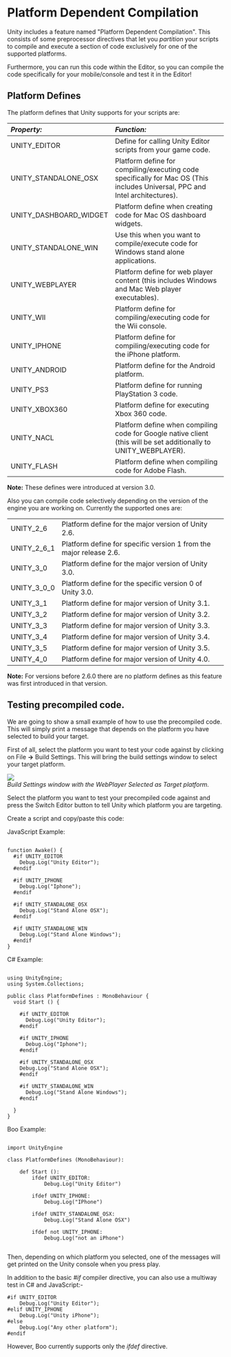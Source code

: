 Platform Dependent Compilation
==============================


Unity includes a feature named "Platform Dependent Compilation". This consists of some preprocessor directives that let you _partition_ your scripts to compile and execute a section of code exclusively for one of the supported platforms.

Furthermore, you can run this code within the Editor, so you can compile the code specifically for your mobile/console and test it in the Editor!

Platform Defines
----------------

The platform defines that Unity supports for your scripts are:


|**_Property:_** |**_Function:_** |
|:---|:---|
|<span class=component>UNITY_EDITOR</span> |Define for calling Unity Editor scripts from your game code.|
|<span class=component>UNITY_STANDALONE_OSX</span> |Platform define for compiling/executing code specifically for Mac OS (This includes Universal, PPC and Intel architectures).|
|<span class=component>UNITY_DASHBOARD_WIDGET</span> |Platform define when creating code for Mac OS dashboard widgets.|
|<span class=component>UNITY_STANDALONE_WIN</span> |Use this when you want to compile/execute code for Windows stand alone applications.|
|<span class=component>UNITY_WEBPLAYER</span> |Platform define for web player content (this includes Windows and Mac Web player executables).|
|<span class=component>UNITY_WII</span> |Platform define for compiling/executing code for the Wii console.|
|<span class=component>UNITY_IPHONE</span> |Platform define for compiling/executing code for the iPhone platform.|
|<span class=component>UNITY_ANDROID</span> |Platform define for the Android platform.|
|<span class=component>UNITY_PS3</span> |Platform define for running PlayStation 3 code.|
|<span class=component>UNITY_XBOX360</span> |Platform define for executing Xbox 360 code.|
|<span class=component>UNITY_NACL</span> |Platform define when compiling code for Google native client (this will be set additionally to <span class=component>UNITY_WEBPLAYER</span>).
|<span class=component>UNITY_FLASH</span> |Platform define when compiling code for Adobe Flash. 

__Note:__ These defines were introduced at version 3.0.

Also you can compile code selectively depending on the version of the engine you are working on. Currently the supported ones are:


|    |    |
|:---|:---|
|<span class=component>UNITY_2_6</span> |Platform define for the major version of Unity 2.6.|
|<span class=component>UNITY_2_6_1</span> |Platform define for specific version 1 from the major release 2.6.|
|<span class=component>UNITY_3_0</span> |Platform define for the major version of Unity 3.0.|
|<span class=component>UNITY_3_0_0</span> |Platform define for the specific version 0 of Unity 3.0.|
|<span class=component>UNITY_3_1</span> |Platform define for major version of Unity 3.1.|
|<span class=component>UNITY_3_2</span> |Platform define for major version of Unity 3.2.|
|<span class=component>UNITY_3_3</span> |Platform define for major version of Unity 3.3.|
|<span class=component>UNITY_3_4</span> |Platform define for major version of Unity 3.4.|
|<span class=component>UNITY_3_5</span> |Platform define for major version of Unity 3.5.|
|<span class=component>UNITY_4_0</span> |Platform define for major version of Unity 4.0.|

__Note:__ For versions before 2.6.0 there are no platform defines as this feature was first introduced in that version.

Testing precompiled code.
-------------------------


We are going to show a small example of how to use the precompiled code. This will simply print a message that depends on the platform you have selected to build your target.

First of all, select the platform you want to test your code against by clicking on <span class=menu>File __->__ Build Settings</span>. This will bring the build settings window to select your target platform.

![](http://docwiki.hq.unity3d.com/uploads/Main/BuildSettings.png)  
_Build Settings window with the WebPlayer Selected as Target platform._

Select the platform you want to test your precompiled code against and press the <span class=menu>Switch Editor</span> button to tell Unity which platform you are targeting.

Create a script and copy/paste this code:

JavaScript Example:
````

function Awake() {
  #if UNITY_EDITOR
    Debug.Log("Unity Editor");
  #endif
	
  #if UNITY_IPHONE
    Debug.Log("Iphone");
  #endif

  #if UNITY_STANDALONE_OSX
    Debug.Log("Stand Alone OSX");
  #endif

  #if UNITY_STANDALONE_WIN
    Debug.Log("Stand Alone Windows");
  #endif	
}

````

C# Example:

````

using UnityEngine;
using System.Collections;

public class PlatformDefines : MonoBehaviour {
  void Start () {

    #if UNITY_EDITOR
      Debug.Log("Unity Editor");
    #endif
    
    #if UNITY_IPHONE
      Debug.Log("Iphone");
    #endif

    #if UNITY_STANDALONE_OSX
	Debug.Log("Stand Alone OSX");
    #endif

    #if UNITY_STANDALONE_WIN
      Debug.Log("Stand Alone Windows");
    #endif

  }			   
}

````
Boo Example:

````

import UnityEngine

class PlatformDefines (MonoBehaviour): 

	def Start ():
		ifdef UNITY_EDITOR:
			Debug.Log("Unity Editor")

		ifdef UNITY_IPHONE:
			Debug.Log("IPhone")

		ifdef UNITY_STANDALONE_OSX:
			Debug.Log("Stand Alone OSX")

		ifdef not UNITY_IPHONE:
			Debug.Log("not an iPhone")


````
Then, depending on which platform you selected, one of the messages will get printed on the Unity console when you press play.

In addition to the basic _#if_ compiler directive, you can also use a multiway test in C# and JavaScript:-

````
#if UNITY_EDITOR
    Debug.Log("Unity Editor");
#elif UNITY_IPHONE
    Debug.Log("Unity iPhone");
#else
    Debug.Log("Any other platform");
#endif
````

However, Boo currently supports only the _ifdef_ directive.
